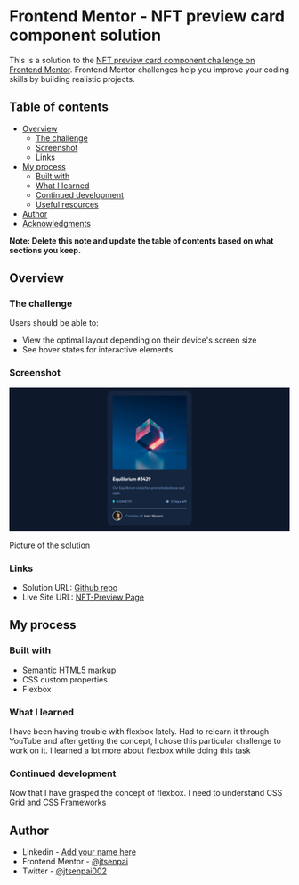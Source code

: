 # Frontend Mentor - NFT preview card component solution

This is a solution to the [NFT preview card component challenge on Frontend Mentor](https://www.frontendmentor.io/challenges/nft-preview-card-component-SbdUL_w0U). Frontend Mentor challenges help you improve your coding skills by building realistic projects.

## Table of contents

- [Overview](#overview)
  - [The challenge](#the-challenge)
  - [Screenshot](#screenshot)
  - [Links](#links)
- [My process](#my-process)
  - [Built with](#built-with)
  - [What I learned](#what-i-learned)
  - [Continued development](#continued-development)
  - [Useful resources](#useful-resources)
- [Author](#author)
- [Acknowledgments](#acknowledgments)

**Note: Delete this note and update the table of contents based on what sections you keep.**

## Overview

### The challenge

Users should be able to:

- View the optimal layout depending on their device's screen size
- See hover states for interactive elements

### Screenshot

![](./screenshot/NFT-Preview-Card.png)

Picture of the solution

### Links

- Solution URL: [Github repo](https://github.com/jtsenpai/NFT-preview-card)
- Live Site URL: [NFT-Preview Page](https://jtsenpai.github.io/NFT-preview-card/)

## My process

### Built with

- Semantic HTML5 markup
- CSS custom properties
- Flexbox

### What I learned

I have been having trouble with flexbox lately. Had to relearn it through YouTube and after getting the concept, I chose this particular challenge to work on it. I learned a lot more about flexbox while doing this task

### Continued development

Now that I have grasped the concept of flexbox. I need to understand CSS Grid and CSS Frameworks

## Author

- Linkedin - [Add your name here](https://www.linkedin.com/in/jesutoni-odufeso-25b1b9223)
- Frontend Mentor - [@jtsenpai](https://www.frontendmentor.io/profile/jtsenpai)
- Twitter - [@jtsenpai002](https://twitter.com/jtsenpai002)
